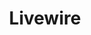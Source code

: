 ---
git: https://github.com/livewire/livewire
logohandle: laravel-livewire
sort: livewire
title: Livewire
website: https://laravel-livewire.com/
---